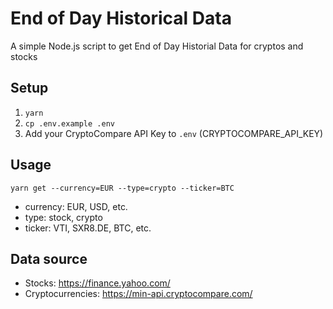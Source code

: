 # End of Day Historical Data
A simple Node.js script to get End of Day Historial Data for cryptos and stocks
## Setup
1. `yarn`
2. `cp .env.example .env`
3. Add your CryptoCompare API Key to `.env` (CRYPTOCOMPARE_API_KEY)

## Usage

`yarn get --currency=EUR --type=crypto --ticker=BTC`

- currency: EUR, USD, etc.
- type: stock, crypto 
- ticker: VTI, SXR8.DE, BTC, etc.

## Data source
- Stocks: https://finance.yahoo.com/
- Cryptocurrencies: https://min-api.cryptocompare.com/